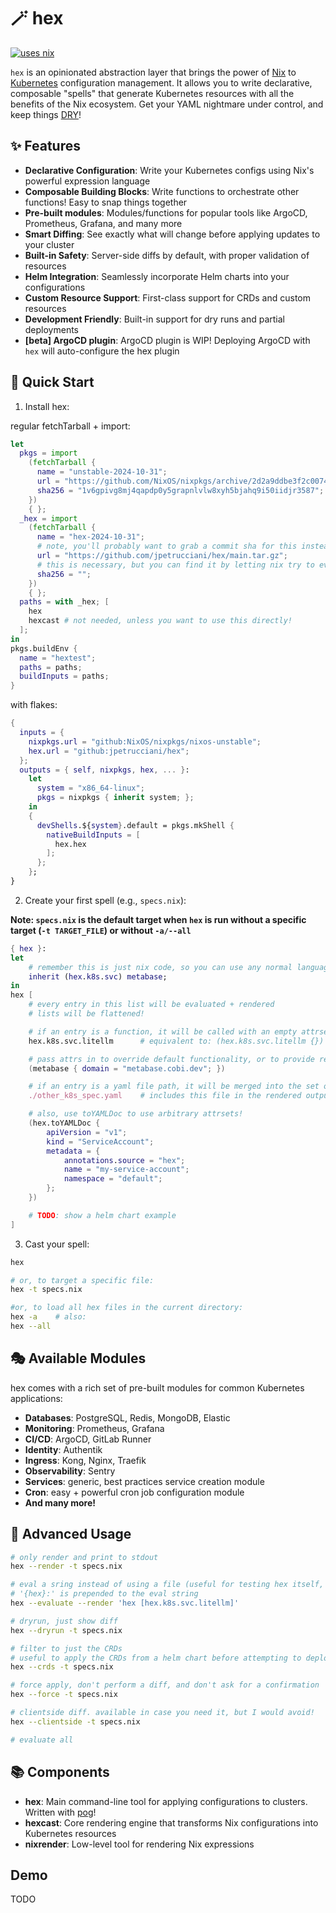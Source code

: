 # 🪄 hex

[![uses nix](https://img.shields.io/badge/uses-nix-%237EBAE4)](https://nixos.org/)

`hex` is an opinionated abstraction layer that brings the power of [Nix](https://nixos.org/) to [Kubernetes](https://kubernetes.io/) configuration management. It allows you to write declarative, composable "spells" that generate Kubernetes resources with all the benefits of the Nix ecosystem. Get your YAML nightmare under control, and keep things [DRY](https://en.wikipedia.org/wiki/Don%27t_repeat_yourself)!

## ✨ Features

- **Declarative Configuration**: Write your Kubernetes configs using Nix's powerful expression language
- **Composable Building Blocks**: Write functions to orchestrate other functions! Easy to snap things together
- **Pre-built modules**: Modules/functions for popular tools like ArgoCD, Prometheus, Grafana, and many more
- **Smart Diffing**: See exactly what will change before applying updates to your cluster
- **Built-in Safety**: Server-side diffs by default, with proper validation of resources
- **Helm Integration**: Seamlessly incorporate Helm charts into your configurations
- **Custom Resource Support**: First-class support for CRDs and custom resources
- **Development Friendly**: Built-in support for dry runs and partial deployments
- **[beta] ArgoCD plugin**: ArgoCD plugin is WIP! Deploying ArgoCD with `hex` will auto-configure the hex plugin

## 🚀 Quick Start

1. Install hex:

regular fetchTarball + import:

```nix
let
  pkgs = import
    (fetchTarball {
      name = "unstable-2024-10-31";
      url = "https://github.com/NixOS/nixpkgs/archive/2d2a9ddbe3f2c00747398f3dc9b05f7f2ebb0f53.tar.gz";
      sha256 = "1v6gpivg8mj4qapdp0y5grapnlvlw8xyh5bjahq9i50iidjr3587";
    })
    { };
  _hex = import
    (fetchTarball {
      name = "hex-2024-10-31";
      # note, you'll probably want to grab a commit sha for this instead of `main`!
      url = "https://github.com/jpetrucciani/hex/main.tar.gz";
      # this is necessary, but you can find it by letting nix try to evaluate this!
      sha256 = "";
    })
    { };
  paths = with _hex; [
    hex
    hexcast # not needed, unless you want to use this directly!
  ];
in
pkgs.buildEnv {
  name = "hextest";
  paths = paths;
  buildInputs = paths;
}
```

with flakes:

```nix
{
  inputs = {
    nixpkgs.url = "github:NixOS/nixpkgs/nixos-unstable";
    hex.url = "github:jpetrucciani/hex";
  };
  outputs = { self, nixpkgs, hex, ... }:
    let
      system = "x86_64-linux";
      pkgs = nixpkgs { inherit system; };
    in
    {
      devShells.${system}.default = pkgs.mkShell {
        nativeBuildInputs = [
          hex.hex
        ];
      };
    };
}
```

2. Create your first spell (e.g., `specs.nix`):

**Note: `specs.nix` is the default target when `hex` is run without a specific target (`-t TARGET_FILE`) or without `-a/--all`**

```nix
{ hex }:
let
    # remember this is just nix code, so you can use any normal language features!
    inherit (hex.k8s.svc) metabase;
in
hex [
    # every entry in this list will be evaluated + rendered
    # lists will be flattened!

    # if an entry is a function, it will be called with an empty attrset
    hex.k8s.svc.litellm      # equivalent to: (hex.k8s.svc.litellm {})

    # pass attrs in to override default functionality, or to provide required attrs
    (metabase { domain = "metabase.cobi.dev"; })

    # if an entry is a yaml file path, it will be merged into the set of all rendered specs
    ./other_k8s_spec.yaml    # includes this file in the rendered output documents

    # also, use toYAMLDoc to use arbitrary attrsets!
    (hex.toYAMLDoc {
        apiVersion = "v1";
        kind = "ServiceAccount";
        metadata = {
            annotations.source = "hex";
            name = "my-service-account";
            namespace = "default";
        };
    })

    # TODO: show a helm chart example
]
```

3. Cast your spell:

```bash
hex

# or, to target a specific file:
hex -t specs.nix

#or, to load all hex files in the current directory:
hex -a    # also:
hex --all
```

## 🎭 Available Modules

hex comes with a rich set of pre-built modules for common Kubernetes applications:

- **Databases**: PostgreSQL, Redis, MongoDB, Elastic
- **Monitoring**: Prometheus, Grafana
- **CI/CD**: ArgoCD, GitLab Runner
- **Identity**: Authentik
- **Ingress**: Kong, Nginx, Traefik
- **Observability**: Sentry
- **Services**: generic, best practices service creation module
- **Cron**: easy + powerful cron job configuration module
- **And many more!**

## 🔧 Advanced Usage

```bash
# only render and print to stdout
hex --render -t specs.nix

# eval a sring instead of using a file (useful for testing hex itself, or deploying things one-off!)
# '{hex}:' is prepended to the eval string
hex --evaluate --render 'hex [hex.k8s.svc.litellm]'

# dryrun, just show diff
hex --dryrun -t specs.nix

# filter to just the CRDs
# useful to apply the CRDs from a helm chart before attempting to deploy the rest!
hex --crds -t specs.nix

# force apply, don't perform a diff, and don't ask for a confirmation
hex --force -t specs.nix

# clientside diff. available in case you need it, but I would avoid!
hex --clientside -t specs.nix

# evaluate all
```

## 📚 Components

- **hex**: Main command-line tool for applying configurations to clusters. Written with [pog](https://pog.gemologic.dev/)!
- **hexcast**: Core rendering engine that transforms Nix configurations into Kubernetes resources
- **nixrender**: Low-level tool for rendering Nix expressions

## Demo

TODO
